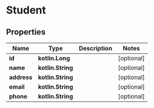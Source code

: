 
# Student

## Properties
Name | Type | Description | Notes
------------ | ------------- | ------------- | -------------
**id** | **kotlin.Long** |  |  [optional]
**name** | **kotlin.String** |  |  [optional]
**address** | **kotlin.String** |  |  [optional]
**email** | **kotlin.String** |  |  [optional]
**phone** | **kotlin.String** |  |  [optional]



